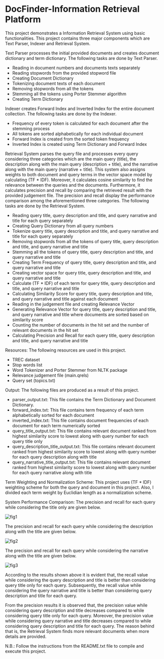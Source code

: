 # DocFinder-Information Retrieval Platform
This project demonstrates a Information Retrieval System using basic functionalities. This project contains three major components which are Text Parser, Indexer and Retrieval System.

Text Parser processes the initial provided documents and creates document dictionary and term dictionary. The following tasks are done by Text Parser.
* Reading in document numbers and documents texts separately
* Reading stopwords from the provided stopword file
* Creating Document Dictionary
* Tokenizing document texts of each document
* Removing stopwords from all the tokens
* Stemming all the tokens using Porter Stemmer algorithm
* Creating Term Dictionary

Indexer creates Forward Index and Inverted Index for the entire document collection. The following tasks are done by the Indexer.
* Frequency of every token is calculated for each document after the stemming process
* All tokens are sorted alphabetically for each individual document
* Forward Index is created from the sorted token frequency
* Inverted Index is created using Term Dictionary and Forward Index

Retrieval System parses the query file and processes every query considering three categories which are the main query (title), the description along with the main query (description + title), and the narrative along with the main query (narrative + title). This system also assigns weights to both document and query terms in the vector space model by calculating (TF * IDF). Moreover, it calculates cosine similarity to find the relevance between the queries and the documents. Furthermore, it calculates precision and recall by comparing the retrieved result with the provided judgement file. The precision and recall display the performance comparison among the aforementioned three categories. The following tasks are done by the Retrieval System.
* Reading query title, query description and title, and query narrative and title for each query separately
* Creating Query Dictionary from all query numbers
* Tokenize query title, query description and title, and query narrative and title for each query separately
* Removing stopwords from all the tokens of query title, query description and title, and query narrative and title
* Stemming all the tokens of query title, query description and title, and query narrative and title
* Creating Term Frequency of query title, query description and title, and query narrative and title
* Creating vector space for query title, query description and title, and query narrative and title
* Calculate (TF * IDF) of each term for query title, query description and title, and query narrative and title
* Calculating Similarity Score for query title, query description and title, and query narrative and title against each document
* Reading in the judgement file and creating Relevance Vector
* Generating Relevance Vector for query title, query description and title, and query narrative and title where documents are sorted based on similarity score
* Counting the number of documents in the hit set and the number of relevant documents in the hit set
* Calculating Precision and Recall for each query title, query description and title, and query narrative and title

Resources: The following resources are used in this project.
* TREC dataset
* Stop words list
* Word Tokenizer and Porter Stemmer from NLTK package
* Relevance judgement file (main.qrels)
* Query set (topics.txt)

Output: The following files are produced as a result of this project.
* parser_output.txt: This file contains the Term Dictionary and Document Dictionary.
* forward_index.txt: This file contains term frequency of each term alphabetically sorted for each document
* inverted_index.txt: This file contains document frequencies of each document for each term numerically sorted
* query_title_output.txt: This file contains relevant document ranked from highest similarity score to lowest along with query number for each query title only
* query_description_title_output.txt: This file contains relevant document ranked from highest similarity score to lowest along with query number for each query description along with title
* query_narrative_title_output.txt: This file contains relevant document ranked from highest similarity score to lowest along with query number for each query narrative along with title

Term Weighting and Normalization Scheme: This project uses (TF * IDF) weighting scheme for both the query and document in this project. Also, I divided each term weight by Euclidian length as a normalization scheme.

System Performance Comparison: The precision and recall for each query while considering the title only are given below.

![fig1](https://user-images.githubusercontent.com/3108754/148436667-47796edc-f7d6-43a2-94b9-106e24f11bfb.JPG)

The precision and recall for each query while considering the description along with the title are given below.

![fig2](https://user-images.githubusercontent.com/3108754/148436721-eeb8ab25-3bf0-4882-88a2-9d900e830879.JPG)

The precision and recall for each query while considering the narrative along with the title are given below.

![fig3](https://user-images.githubusercontent.com/3108754/148436780-899087f0-54eb-41d9-b460-eb6185ae9d61.JPG)

According to the results shown above it is evident that, the recall value while considering the query description and title is better than considering query title only for each query. Subsequently, the recall value while considering the query narrative and title is better than considering query description and title for each query.

From the precision results it is observed that, the precision value while considering query description and title decreases compared to while considering query title only for each query. Moreover, the precision value while considering query narrative and title decreases compared to while considering query description and title for each query. The reason behind that is, the Retrieval System finds more relevant documents when more details are provided.

N.B.: Follow the instructions from the README.txt file to compile and execute this project.
